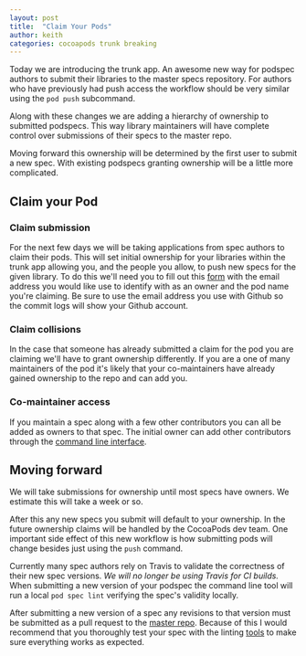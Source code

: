 ```yaml
---
layout: post
title:  "Claim Your Pods"
author: keith
categories: cocoapods trunk breaking
---
```


Today we are introducing the trunk app. An awesome new way for podspec
authors to submit their libraries to the master specs repository. For
authors who have previously had push access the workflow should be very
similar using the `pod push` subcommand.

Along with these changes we are adding a hierarchy of ownership to
submitted podspecs. This way library maintainers will have complete
control over submissions of their specs to the master repo.

<!-- more -->

Moving forward this ownership will be determined by the first user to
submit a new spec. With existing podspecs granting ownership will be a
little more complicated.


## Claim your Pod
### Claim submission

For the next few days we will be taking applications from spec authors
to claim their pods. This will set initial ownership for your libraries
within the trunk app allowing you, and the people you allow, to push new
specs for the given library. To do this we'll need you to fill out
this [form](https://trunk.cocoapods.org/claims/new) with the email address 
you would like use to identify with as an owner and the pod name you're 
claiming. Be sure to use the email address you use with Github so the 
commit logs will show your Github account.

### Claim collisions

In the case that someone has already submitted a claim for the pod you
are claiming we'll have to grant ownership differently. If you are a one
of many maintainers of the pod it's likely that your co-maintainers have
already gained ownership to the repo and can add you.


### Co-maintainer access

If you maintain a spec along with a few other contributors you can all
be added as owners to that spec. The initial owner can add other
contributors through the [command line interface](http://guides.cocoapods.org/making/getting-setup-with-trunk).


## Moving forward

We will take submissions for ownership until most specs have owners. We
estimate this will take a week or so.

After this any new specs you submit will default to your ownership. In
the future ownership claims will be handled by the CocoaPods dev team. 
One important side effect of this new workflow is how submitting pods 
will change besides just using the `push` command. 

Currently many spec authors rely on Travis to validate the correctness 
of their new spec versions. _We will no longer be using Travis for CI builds._ 
When submitting a new version of your podspec the command line tool will 
run a local `pod spec lint` verifying the spec's validity locally. 

After submitting a new version of a spec any revisions to that version must 
be submitted as a pull request to the [master repo](https://github.com/CocoaPods/Specs). 
Because of this I would recommend that you thoroughly test your spec with the linting
[tools](http://guides.cocoapods.org/terminal/commands.html#pod_lib_lint)
to make sure everything works as expected.
